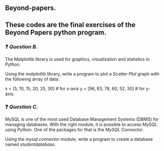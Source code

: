 ## Beyond-papers.
## These codes are the final exercises of the Beyond Papers python program.

### ❓ *Question B.*
The Matplotlib library is used for graphics, visualization and statistics in Python.

Using the _matplotlib_ library, write a program to plot a *Scatter Plot* graph with the following array of data:

x = [5, 10, 15, 20, 25, 30] # for x-axis
y = [96, 83, 78, 60, 52, 30] # for y-axis.

### ❓ *Question C.*
MySQL is one of the most used Database Management Systems (DBMS) for managing databases. With the right module, it is possible to access MySQL using Python. One of the packages for that is the _MySQL Connector_.

Using the _mysql.connector_ module, write a program to create a database named *studentdatabase*.
